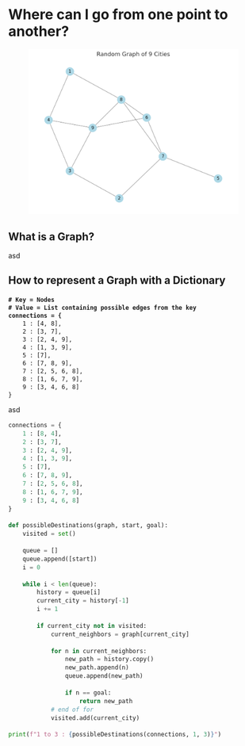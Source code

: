 # Where can I go from one point to another?

<figure><img src="../../.gitbook/assets/image (3).png" alt=""><figcaption></figcaption></figure>

## What is a Graph?

asd

## How to represent a Graph with a Dictionary

<pre class="language-python"><code class="lang-python"><strong># Key = Nodes
</strong><strong># Value = List containing possible edges from the key
</strong><strong>connections = {
</strong>    1 : [4, 8],
    2 : [3, 7],
    3 : [2, 4, 9],
    4 : [1, 3, 9],
    5 : [7],
    6 : [7, 8, 9],
    7 : [2, 5, 6, 8],
    8 : [1, 6, 7, 9],
    9 : [3, 4, 6, 8]
}
</code></pre>

asd

```python
connections = {
    1 : [8, 4],
    2 : [3, 7],
    3 : [2, 4, 9],
    4 : [1, 3, 9],
    5 : [7],
    6 : [7, 8, 9],
    7 : [2, 5, 6, 8],
    8 : [1, 6, 7, 9],
    9 : [3, 4, 6, 8]
}

def possibleDestinations(graph, start, goal):
    visited = set()

    queue = []
    queue.append([start])
    i = 0

    while i < len(queue):
        history = queue[i]
        current_city = history[-1]
        i += 1

        if current_city not in visited:
            current_neighbors = graph[current_city]

            for n in current_neighbors:
                new_path = history.copy()
                new_path.append(n)
                queue.append(new_path)

                if n == goal:
                    return new_path
            # end of for
            visited.add(current_city)

print(f"1 to 3 : {possibleDestinations(connections, 1, 3)}")
```

